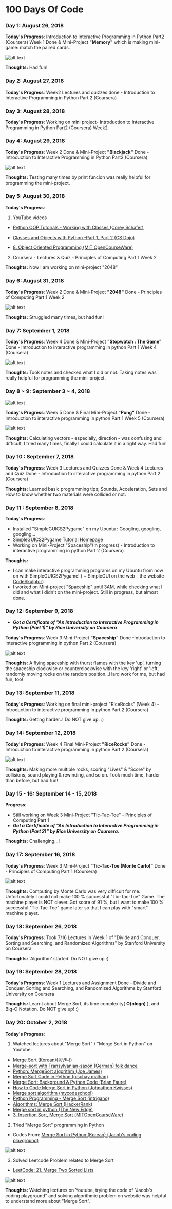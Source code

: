 # 100 Days Of Code

### Day 1: August 26, 2018 

**Today's Progress**: Introduction to Interactive Programming in Python Part2 (Coursera) Week 1 Done & Mini-Project **"Memory"** which is making mini-game: match the paired cards.

![alt text](https://raw.githubusercontent.com/positive235/100-DAYS-OF-CODE/master/memory.png)

**Thoughts:** Had fun!

### Day 2: August 27, 2018  

**Today's Progress**: Week2 Lectures and quizzes done - Introduction to Interactive Programming in Python Part 2 (Coursera)

### Day 3: August 28, 2018

**Today's Progress**: Working on mini project- Introduction to Interactive Programming in Python Part2 (Coursera) Week2

### Day 4: August 29, 2018

**Today's Progress**: Week 2 Done & Mini-Project **"Blackjack"** Done - Introduction to Interactive Programming in Python Part2 (Coursera)

![alt text](https://raw.githubusercontent.com/positive235/100-DAYS-OF-CODE/master/blackjack.png)

**Thoughts:** Testing many times by print funcion was really helpful for programming the mini-project. 

### Day 5: August 30, 2018

**Today's Progress**:

1. YouTube videos  
- <a href = "https://www.youtube.com/playlist?list=PL-osiE80TeTsqhIuOqKhwlXsIBIdSeYtc">Python OOP Tutorials - Working with Classes (Corey Schafer)</a>
  
- <a href = "https://www.youtube.com/watch?v=wfcWRAxRVBA">Classes and Objects with Python -Part 1, Part 2 (CS Dojo)</a>
  
- <a href = "https://www.youtube.com/watch?v=-DP1i2ZU9gk">8. Object Oriented Programming (MIT OpenCourseWare)</a>

2. Coursera - Lectures & Quiz - Principles of Computing Part 1 Week 2 

**Thoughts:** Now I am working on mini-project "2048"

### Day 6: August 31, 2018

**Today's Progress**:  Week 2 Done & Mini-Project **"2048"** Done - Principles of Computing Part 1 Week 2

![alt text](https://raw.githubusercontent.com/positive235/100-DAYS-OF-CODE/master/2048.png)

**Thoughts:** Struggled many times, but had fun!

### Day 7: September 1, 2018

**Today's Progress**: Week 4 Done & Mini-Project **"Stopwatch : The Game"** Done - Introduction to interactive programming in python Part 1 Week 4 (Coursera) 

![alt text](https://j.gifs.com/E9j48N.gif)

**Thoughts:** Took notes and checked what I did or not. Taking notes was really helpful for programming the mini-project. 

### Day 8 ~ 9: September 3 ~ 4, 2018

![alt text](https://raw.githubusercontent.com/positive235/100-DAYS-OF-CODE/master/pong_combination.png)

**Today's Progress**: Week 5 Done & Final Mini-Project **"Pong"** Done -  Introduction to interactive programming in python Part 1 Week 5 (Coursera) 

![alt text](https://j.gifs.com/ZVJ4Z8.gif)

**Thoughts:** Calculating vectors - especially, direction - was confusing and difficult, I tried many times, finally I could calculate it in a right way. Had fun!

### Day 10 : September 7, 2018

**Today's Progress**: Week 3 Lectures and Quizzes Done & Week 4 Lectures and Quiz Done - Introduction to interactive programming in python Part 2 (Coursera) 

**Thoughts:** Learned basic programming tips; Sounds, Acceleration, Sets and How to know whether two materials were collided or not.

### Day 11 : September 8, 2018

**Today's Progress**: 
- Installed "SimpleGUICS2Pygame" on my Ubuntu : Googling, googling, googling...
- <a href = "https://simpleguics2pygame.readthedocs.io/en/latest/index.html">SimpleGUICS2Pygame Tutorial Homepage</a>
- Working on Mini-Project "Spaceship"(In progress) - Introduction to interactive programming in python Part 2 (Coursera)

**Thoughts:**
- I can make interactive programming programs on my Ubuntu from now on with SimpleGUICS2Pygame! 
 ( + SimpleGUI on the web - the website <a href = "http://www.codeskulptor.org/">CodeSkulptor</a>)
- I worked on Mini-project "Spaceship" until 3AM, while checking what I did and what I didn't on the mini-project. Still in progress, but almost done.

### Day 12: September 9, 2018

- ***Got a Certificate of "An Introduction to Interactive Programming in Python (Part 1)" by Rice University on Coursera***

**Today's Progress**: Week 3 Mini-Project **"Spaceship"** Done -Introduction to interactive programming in python Part 2 (Coursera) 

![alt text](https://raw.githubusercontent.com/positive235/100-DAYS-OF-CODE/master/Spaceship.png)

**Thoughts:** A flying spaceship with thurst flames with the key 'up', turning the spaceship clockwise or counterclockwise with the key 'right' or 'left', randomly moving rocks on the random position...Hard work for me, but had fun, too!

### Day 13: September 11, 2018

**Today's Progress**: Working on final mini-project "RiceRocks" (Week 4) - Introduction to interactive programming in python Part 2 (Coursera)

**Thoughts:** Getting harder..! Do NOT give up. :)

### Day 14: September 12, 2018

**Today's Progress**: Week 4 Final Mini-Project **"RiceRocks"** Done - Introduction to interactive programming in python Part 2 (Coursera)

![alt text](https://raw.githubusercontent.com/positive235/100-DAYS-OF-CODE/master/ricerock_combi.png) 

**Thoughts:** Making more multiple rocks, scoring "Lives" & "Score" by collisions, sound playing & rewinding, and so on. Took much time, harder than before, but had fun! 

### Day 15 - 16: September 14 - 15, 2018

**Progress**: 
- Still working on Week 3 Mini-Project "Tic-Tac-Toe" - Principles of Computing Part 1
- ***Got a Certificate of "An Introduction to Interactive Programming in Python (Part 2)" by Rice University on Coursera.***

**Thoughts:** Challenging...!

### Day 17: September 16, 2018

**Today's Progress**: Week 3 Mini-Project **"Tic-Tac-Toe (Monte Carlo)"** Done - Principles of Computing Part 1 (Coursera)

![alt text](https://raw.githubusercontent.com/positive235/100-DAYS-OF-CODE/master/tictactoe.png)

**Thoughts:** Computing by Monte Carlo was very difficult for me. Unfortunately I could not make 100 % successful "Tic-Tac-Toe" Game. The machine player is NOT clever..Got score of 91 %, but I want to make 100 % successful "Tic-Tac-Toe" game later so that I can play with "smart" machine player.

### Day 18: September 26, 2018

**Today's Progress**: Took 7/16 Lectures in Week 1 of "Divide and Conquer, Sorting and Searching, and Randomized Algorithms"
by Stanford University on Coursera

**Thoughts:** 'Algorithm' started! Do NOT give up :)

### Day 19: September 28, 2018

**Today's Progress**: Week 1 Lectures and Assignment Done - Divide and Conquer, Sorting and Searching, and Randomized Algorithms by Stanford University on Coursera

**Thoughts:** Learnt about Merge Sort, its time complexity( **O(nlogn)** ), and Big-O Notation.
Do NOT give up! :)

### Day 20: October 2, 2018

**Today's Progress**: 
1. Watched lectures about "Merge Sort" / "Merge Sort in Python" on Youtube.
- <a href = "https://youtu.be/ctkuGoJPmAE">Merge Sort (Korean)(동빈나) </a>
- <a href = "https://youtu.be/XaqR3G_NVoo">Merge-sort with Transylvanian-saxon (German) folk dance </a>
- <a href = "https://youtu.be/Nso25TkBsYI">Python: MergeSort algorithm (Joe James)</a>
- <a href = "https://youtu.be/iR1CXiC7OQc">Merge Sort Code in Python (nischay malhan) </a>
- <a href = "https://youtu.be/3aTfQvs-_hA">Merge Sort: Background & Python Code (Brian Faure) </a>
- <a href = "https://youtu.be/rAqBlKhy_oI">How to Code Merge Sort in Python (Johnathon Kwisses) </a>
- <a href = "https://youtu.be/TzeBrDU-JaY">Merge sort algorithm (mycodeschool) </a>
- <a href = "https://youtu.be/kM_w42z0ZtQ">Python Programming - Merge Sort (intrigano) </a>
- <a href = "https://youtu.be/KF2j-9iSf4Q">Algorithms: Merge Sort (HackerRank)</a>
- <a href = "https://youtu.be/UaplcQYgo_w">Merge sort in python (The New Edge) </a>
- <a href = "https://youtu.be/Kg4bqzAqRBM">3. Insertion Sort, Merge Sort (MITOpenCourseWare) </a>

2. Tried "Merge Sort" programming in Python
- Codes From: <a href = "https://smlee729.github.io/python/algorithm/2015/03/03/1-merge-sort.html">Merge Sort in Python (Korean) (Jacob's coding playground) </a>

![alt text](https://raw.githubusercontent.com/positive235/100-DAYS-OF-CODE/master/mergesortcode11.png)

3. Solved Leetcode Problem related to Merge Sort
- <a href = "https://leetcode.com/problems/merge-two-sorted-lists/description/">LeetCode: 21. Merge Two Sorted Lists </a>

![alt text](https://raw.githubusercontent.com/positive235/100-DAYS-OF-CODE/master/leetcodemerge.png)

**Thoughts:** Watching lectures on Youtube, trying the code of "Jacob's coding playground" and solving algorithmic problem on website was helpful to understand more about "Merge Sort". 
